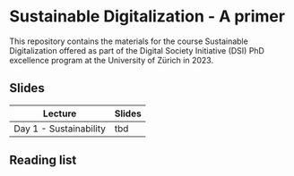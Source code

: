 # Sustainable Digitalization - A primer

This repository contains the materials for the course Sustainable Digitalization offered as part of the Digital Society Initiative (DSI) PhD excellence program at the University of Zürich in 2023.

## Slides

| Lecture | Slides |
| ------- | ------ |
| Day 1 - Sustainability | tbd |

## Reading list

